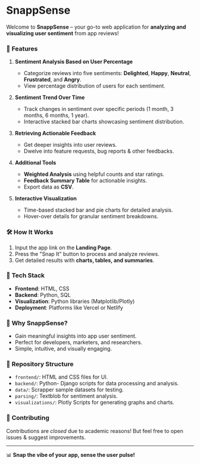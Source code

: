 # SnappSense

Welcome to **SnappSense** – your go-to web application for **analyzing and visualizing user sentiment** from app reviews!  

### 🚀 **Features**  
1. **Sentiment Analysis Based on User Percentage**  
   - Categorize reviews into five sentiments: **Delighted**, **Happy**, **Neutral**, **Frustrated**, and **Angry**.  
   - View percentage distribution of users for each sentiment.  

2. **Sentiment Trend Over Time**  
   - Track changes in sentiment over specific periods (1 month, 3 months, 6 months, 1 year).  
   - Interactive stacked bar charts showcasing sentiment distribution.  

3. **Retrieving Actionable Feedback**  
   - Get deeper insights into user reviews.  
   - Dwelve into feature requests, bug reports & other feedbacks.  

4. **Additional Tools**  
   - **Weighted Analysis** using helpful counts and star ratings.  
   - **Feedback Summary Table** for actionable insights.  
   - Export data as **CSV**.  

5. **Interactive Visualization**  
   - Time-based stacked bar and pie charts for detailed analysis.  
   - Hover-over details for granular sentiment breakdowns.  

### 🛠 **How It Works**  
1. Input the app link on the **Landing Page**.  
2. Press the "Snap It" button to process and analyze reviews.  
3. Get detailed results with **charts, tables, and summaries**.  

### 🧰 **Tech Stack**  
- **Frontend**: HTML, CSS  
- **Backend**: Python, SQL  
- **Visualization**: Python libraries (Matplotlib/Plotly)  
- **Deployment**: Platforms like Vercel or Netlify  

### 🌟 **Why SnappSense?**  
- Gain meaningful insights into app user sentiment.  
- Perfect for developers, marketers, and researchers.  
- Simple, intuitive, and visually engaging.  

### 📂 **Repository Structure**  
- `frontend/`: HTML and CSS files for UI.  
- `backend/`: Python- Django scripts for data processing and analysis.  
- `data/`: Scrapper sample datasets for testing.
- `parsing/`: Textblob for sentiment analysis. 
- `visualizations/`: Plotly Scripts for generating graphs and charts.  

### 📜 **Contributing**  
Contributions are *closed* due to academic reasons! But feel free to open issues & suggest improvements.  

---

📊 **Snap the vibe of your app, sense the user pulse!**  
